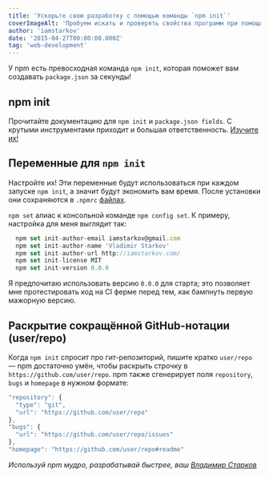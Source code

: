 ```yaml
---
title: 'Ускорьте свою разработку с помощью команды `npm init`'
coverImageAlt: 'Пробуем искать и проверять свойства программ при помощи генеративного тестирования'
author: 'iamstarkov'
date: '2015-04-27T00:00:00.000Z'
tag: 'web-development'
---
```


У npm есть превосходная команда `npm init`, которая поможет вам создавать `package.json` за секунды!

## npm init

Прочитайте документацию для `npm init` и `package.json fields`. С крутыми инструментами приходит и большая ответственность. <a href="https://docs.npmjs.com" rel="nofollow noopener" target="_blank">Изучите их!</a>

## Переменные для `npm init`

Настройте их! Эти переменные будут использоваться при каждом запуске `npm init`, а значит будут экономить вам время. После установки они сохраняются в `.npmrc`&nbsp;<a href="https://docs.npmjs.com/cli/v6/configuring-npm/npmrc" rel="nofollow noopener" target="_blank">файлах</a>.

`npm set` алиас к консольной команде `npm config set`. К примеру, настройка для меня выглядит так:

```js
  npm set init-author-email iamstarkov@gmail.com
  npm set init-author-name 'Vladimir Starkov'
  npm set init-author-url http://iamstarkov.com/
  npm set init-license MIT
  npm set init-version 0.0.0
```

Я предпочитаю использовать версию `0.0.0` для старта; это позволяет мне протестировать код на CI ферме перед тем, как бампнуть первую мажорную версию.

## Раскрытие сокращённой GitHub-нотации (user/repo)

Когда `npm init` спросит про гит-репозиторий, пишите кратко `user/repo` — npm достаточно умён, чтобы раскрыть строчку в `https://github.com/user/repo`. npm также сгенерирует поля `repository`, `bugs` и `homepage` в нужном формате:

```js
"repository": {
  "type": "git",
  "url": "https://github.com/user/repo"
},
"bugs": {
  "url": "https://github.com/user/repo/issues"
},
"homepage": "https://github.com/user/repo#readme"
```

*Используй npm мудро, разрабатывай быстрее, ваш <a href="https://iamstarkov.com/" rel="nofollow noopener" target="_blank">Владимир Старков</a>*

